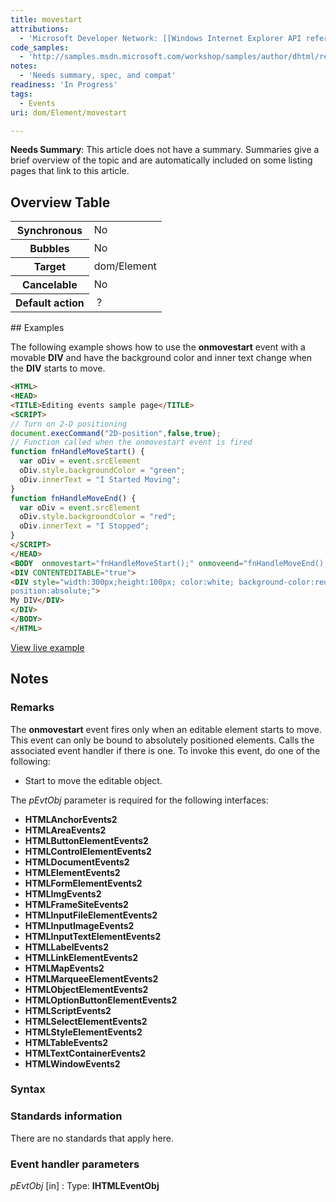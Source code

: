 ```yaml
---
title: movestart
attributions:
  - 'Microsoft Developer Network: [[Windows Internet Explorer API reference](http://msdn.microsoft.com/en-us/library/ie/hh828809%28v=vs.85%29.aspx) Article]'
code_samples:
  - 'http://samples.msdn.microsoft.com/workshop/samples/author/dhtml/refs/onmovestartendEx1.htm'
notes:
  - 'Needs summary, spec, and compat'
readiness: 'In Progress'
tags:
  - Events
uri: dom/Element/movestart

---
```

**Needs Summary**: This article does not have a summary. Summaries give a brief overview of the topic and are automatically included on some listing pages that link to this article.

## <span>Overview Table</span>

<table class="wikitable">
<tr>
<th>
Synchronous

</th>
<td>
No

</td>
</tr>
<tr>
<th>
Bubbles

</th>
<td>
No

</td>
</tr>
<tr>
<th>
Target

</th>
<td>
dom/Element

</td>
</tr>
<tr>
<th>
Cancelable

</th>
<td>
No

</td>
</tr>
<tr>
<th>
Default action

</th>
<td>
 ?

</td>
</tr>
</table>
## <span>Examples</span>

The following example shows how to use the **onmovestart** event with a movable **DIV** and have the background color and inner text change when the **DIV** starts to move.

``` html
<HTML>
<HEAD>
<TITLE>Editing events sample page</TITLE>
<SCRIPT>
// Turn on 2-D positioning
document.execCommand("2D-position",false,true);
// Function called when the onmovestart event is fired
function fnHandleMoveStart() {
  var oDiv = event.srcElement
  oDiv.style.backgroundColor = "green";
  oDiv.innerText = "I Started Moving";
}
function fnHandleMoveEnd() {
  var oDiv = event.srcElement
  oDiv.style.backgroundColor = "red";
  oDiv.innerText = "I Stopped";
}
</SCRIPT>
</HEAD>
<BODY  onmovestart="fnHandleMoveStart();" onmoveend="fnHandleMoveEnd();">
<DIV CONTENTEDITABLE="true">
<DIV style="width:300px;height:100px; color:white; background-color:red;
position:absolute;">
My DIV</DIV>
</DIV>
</BODY>
</HTML>
```

[View live example](http://samples.msdn.microsoft.com/workshop/samples/author/dhtml/refs/onmovestartendEx1.htm)

## <span>Notes</span>

### <span>Remarks</span>

The **onmovestart** event fires only when an editable element starts to move. This event can only be bound to absolutely positioned elements. Calls the associated event handler if there is one. To invoke this event, do one of the following:

-   Start to move the editable object.

The *pEvtObj* parameter is required for the following interfaces:

-   **HTMLAnchorEvents2**
-   **HTMLAreaEvents2**
-   **HTMLButtonElementEvents2**
-   **HTMLControlElementEvents2**
-   **HTMLDocumentEvents2**
-   **HTMLElementEvents2**
-   **HTMLFormElementEvents2**
-   **HTMLImgEvents2**
-   **HTMLFrameSiteEvents2**
-   **HTMLInputFileElementEvents2**
-   **HTMLInputImageEvents2**
-   **HTMLInputTextElementEvents2**
-   **HTMLLabelEvents2**
-   **HTMLLinkElementEvents2**
-   **HTMLMapEvents2**
-   **HTMLMarqueeElementEvents2**
-   **HTMLObjectElementEvents2**
-   **HTMLOptionButtonElementEvents2**
-   **HTMLScriptEvents2**
-   **HTMLSelectElementEvents2**
-   **HTMLStyleElementEvents2**
-   **HTMLTableEvents2**
-   **HTMLTextContainerEvents2**
-   **HTMLWindowEvents2**

### <span>Syntax</span>

### <span>Standards information</span>

There are no standards that apply here.

### <span>Event handler parameters</span>

*pEvtObj* [in]
:   Type: ****IHTMLEventObj****

